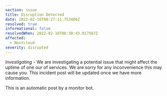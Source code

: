 ```yaml
---
section: issue
title: Disruption Detected
date: 2022-02-16T06:27:11.753406Z
resolved: true
informational: false
resolvedWhen: 2022-02-16T06:30:43.017567Z
affected:
  - Nextcloud
severity: disrupted
---
```

*Investigating* - We are investigating a potential issue that might affect the uptime of one our of services. We are sorry for any inconvenience this may cause you. This incident post will be updated once we have more information.

This is an automatic post by a monitor bot.
        